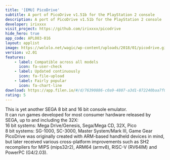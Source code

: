 ```yaml
---
title: '[EMU] PicoDrive'
subtitle: A port of PicoDrive v1.51b for the PlayStation 2 console
description: A port of PicoDrive v1.51b for the PlayStation 2 console
developer: irixxxx
visit_project: https://github.com/irixxxx/picodrive
hide_hero: true
app_code: APL003-016
layout: applist
image: https://wololo.net/wagic/wp-content/uploads/2018/01/picodrive.gif
version: v2.01
features:
    - label: Compatible across all models
      icon: fa-user-check
    - label: Updated continuously
      icon: fa-file-upload
    - label: Fairly popular
      icon: fa-chart-line
download: https://app.filen.io/#/d/76390886-c0a9-4807-a3d1-872240baa7f0#4NzpL6hlBuF6OUWe3mXfgHU5wY6bkQWI
rating: 5
---
```


This is yet another SEGA 8 bit and 16 bit console emulator.
<br>
It can run games developed for most consumer hardware released by SEGA, up to and including the 32X:
<br>
16 bit systems: Mega Drive/Genesis, Sega/Mega CD, 32X, Pico  
8 bit systems: SG-1000, SC-3000, Master System/Mark III, Game Gear  
PicoDrive was originally created with ARM-based handheld devices in mind, but later received various cross-platform improvements such as SH2 recompilers for MIPS (mips32r2), ARM64 (armv8), RISC-V (RV64IM) and PowerPC (G4/2.03).  
